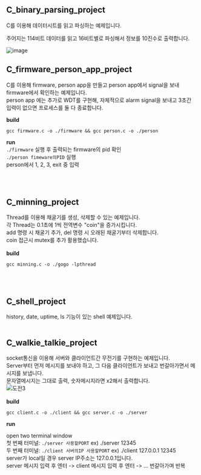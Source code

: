 


## C_binary_parsing_project
C를 이용해 데이터시트를 읽고 파싱하는 예제입니다. 

주어지는 114비트 데이터를 읽고 16비트별로 파싱해서 정보를 10진수로 출력합니다. 

![image](https://github.com/woodong11/C_parsing_project/assets/91379630/fa0622e8-bdb9-473e-82d8-3a1cbf589c64)


## C_firmware_person_app_project
C를 이용해 firmware, person app을 만들고 person app에서 signal을 보내 firmware에서 확인하는 예제입니다. <br>
person app 에는 추가로 WDT를 구현해, 자체적으로 alarm signal을 보내고 3초간 입력이 없으면 프로세스를 둘 다 종료합니다. 

<b>build </b>
```
gcc firmware.c -o ./firmware && gcc person.c -o ./person
```
<b>run</b><br>
`./firmware` 실행 후 출력되는 firmware의 pid 확인 <br>
`./person fimeware의PID` 실행 <br>
person에서 1, 2, 3, exit 중 입력 <br>

<br><br>

## C_minning_project
Thread를 이용해 채굴기를 생성, 삭제할 수 있는 예제입니다. <br>
각 Thread는 0.1초에 1씩 전역변수 "coin"을 증가시킵니다. <br>
add 명령 시 채굴기 추가, del 명령 시 오래된 채굴기부터 삭제합니다. <br>
coin 접근시 mutex를 추가 활용했습니다.
<br><br>
<b>build</b>
```
gcc minning.c -o ./gogo -lpthread
```
<br><br>

## C_shell_project
history, date, uptime, ls 기능이 있는 shell 예제입니다. 
<br><br>

## C_walkie_talkie_project
socket통신을 이용해 서버와 클라이언트간 무전기를 구현하는 예제입니다. <br>
Server부터 먼저 메시지를 보내야 하고, 그 다음 클라이언트가 보내고 번갈아가면서 메시지를 보냅니다. <br>
문자열메시지는 그대로 출력, 숫자메시지라면 x2해서 출력합니다. <br>
![도전3](https://github.com/woodong11/C_mini_project_bundle/assets/91379630/949f1bed-1d9d-4c65-a179-892b30ec5486)
<br><br>
<b>build </b>
```
gcc client.c -o ./client && gcc server.c -o ./server
```
<b>run</b><br>

open two terminal window <br>
첫 번째 터미널:  `./server 사용할PORT` ex) ./server 12345 <br>
두 번째 터미널:  `./client 서버의IP 사용할PORT` ex) ./client 127.0.0.1  12345 <br>
server가 local일 경우 server IP주소는 127.0.0.1입니다. <br>
server 메시지 입력 후 엔터 -> client 메시지 입력 후 엔터 -> ... 번갈아가며 반복 <br>

<br><br>







